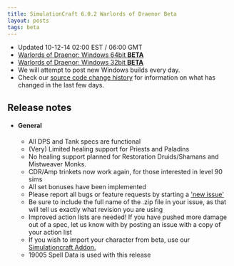 ```yaml
---
title: SimulationCraft 6.0.2 Warlords of Draenor Beta
layout: posts
tags: beta
---
```

* Updated 10-12-14 02:00 EST / 06:00 GMT
* [Warlords of Draenor: Windows 64bit **BETA** ](http://downloads.simulationcraft.org/simc-602-alpha-win64-10-12-cc90c6f.zip)
* [Warlords of Draenor: Windows 32bit **BETA** ](http://downloads.simulationcraft.org/simc-602-alpha-win32-10-12-cc90c6f.zip)
* We will attempt to post new Windows builds every day.
* Check our [source code change history](https://code.google.com/p/simulationcraft/source/list?name=master) for information on what has changed in the last few days.
## Release notes
* #### General
    * All DPS and Tank specs are functional
	* (Very) Limited healing support for Priests and Paladins
	* No healing support planned for Restoration Druids/Shamans and Mistweaver Monks.
	* CDR/Amp trinkets now work again, for those interested in level 90 sims
    * All set bonuses have been implemented
    * Please report all bugs or feature requests by starting a ['new issue'](https://code.google.com/p/simulationcraft/issues/list)
	* Be sure to include the full name of the .zip file in your issue, as that will tell us exactly what revision you are using
    * Improved action lists are needed! If you have pushed more damage out of a spec, let us know with by posting an issue with a copy of your action list
    * If you wish to import your character from beta, use our [Simulationcraft Addon.](http://www.curse.com/addons/wow/simulationcraft)
    * 19005 Spell Data is used with this release